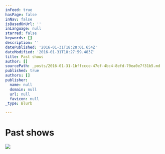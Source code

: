 ```yaml
---
inFeed: true
hasPage: false
inNav: false
isBasedOnUrl: ''
inLanguage: null
starred: false
keywords: []
description: ''
datePublished: '2016-01-31T18:28:01.654Z'
dateModified: '2016-01-31T18:27:59.483Z'
title: Past shows
author: []
sourcePath: _posts/2016-01-31-1bffccce-47ef-4bc4-8efd-70ea0e7f31b5.md
published: true
authors: []
publisher:
  name: null
  domain: null
  url: null
  favicon: null
_type: Blurb

---
```

# Past shows
![](https://s3-us-west-2.amazonaws.com/the-grid-img/p/187d93a942f47d32225b2f513b07a6be2a683bb3.jpg)